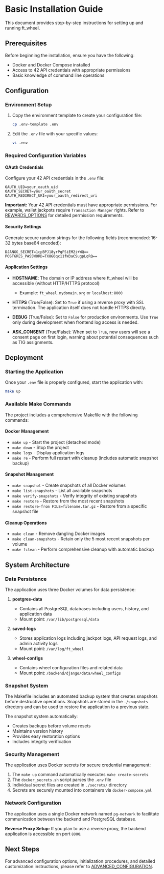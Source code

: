 # Basic Installation Guide

This document provides step-by-step instructions for setting up and running ft_wheel.

## Prerequisites

Before beginning the installation, ensure you have the following:

- Docker and Docker Compose installed
- Access to 42 API credentials with appropriate permissions
- Basic knowledge of command line operations

## Configuration

### Environment Setup

1. Copy the environment template to create your configuration file:

   ```bash
   cp .env-template .env
   ```
2. Edit the `.env` file with your specific values:

   ```bash
   vi .env
   ```

### Required Configuration Variables

#### OAuth Credentials

Configure your 42 API credentials in the `.env` file:

```env
OAUTH_UID=your_oauth_uid
OAUTH_SECRET=your_oauth_secret
OAUTH_REDIRECT_URI=your_oauth_redirect_uri
```

**Important:** Your 42 API credentials must have appropriate permissions. For example, wallet jackpots require `Transaction Manager` rights. Refer to [REWARDS_OPTIONS](./REWARDS_OPTIONS.md) for detailed permission requirements.

#### Security Settings

Generate secure random strings for the following fields (recommended: 16-32 bytes base64 encoded):

```env
DJANGO_SECRET=1cpBPJ18yrPqFSiEM2i+WQ==
POSTGRES_PASSWORD=TX8G0qx11fW3aCSugpLqRQ==
```

#### Application Settings

- **HOSTNAME**: The domain or IP address where ft_wheel will be accessible (without HTTP/HTTPS protocol)

  - Example: `ft_wheel.mydomain.org` or `localhost:8000`
- **HTTPS** (True/False): Set to `True` if using a reverse proxy with SSL termination. The application itself does not handle HTTPS directly.
- **DEBUG** (True/False): Set to `False` for production environments. Use `True` only during development when frontend log access is needed.
- **ASK_CONSENT** (True/False): When set to `True`, new users will see a consent page on first login, warning about potential consequences such as TIG assignments.

## Deployment

### Starting the Application

Once your `.env` file is properly configured, start the application with:

```bash
make up
```

### Available Make Commands

The project includes a comprehensive Makefile with the following commands:

#### Docker Management

- `make up` - Start the project (detached mode)
- `make down` - Stop the project
- `make logs` - Display application logs
- `make re` - Perform full restart with cleanup (includes automatic snapshot backup)

#### Snapshot Management

- `make snapshot` - Create snapshots of all Docker volumes
- `make list-snapshots` - List all available snapshots
- `make verify-snapshots` - Verify integrity of existing snapshots
- `make restore` - Restore from the most recent snapshots
- `make restore-from FILE=filename.tar.gz` - Restore from a specific snapshot file

#### Cleanup Operations

- `make clean` - Remove dangling Docker images
- `make clean-snapshots` - Retain only the 5 most recent snapshots per volume
- `make fclean` - Perform comprehensive cleanup with automatic backup

## System Architecture

### Data Persistence

The application uses three Docker volumes for data persistence:

1. **postgres-data**

   - Contains all PostgreSQL databases including users, history, and application data
   - Mount point: `/var/lib/postgresql/data`
2. **saved-logs**

   - Stores application logs including jackpot logs, API request logs, and admin activity logs
   - Mount point: `/var/log/ft_wheel`
3. **wheel-configs**

   - Contains wheel configuration files and related data
   - Mount point: `/backend/django/data/wheel_configs`

### Snapshot System

The Makefile includes an automated backup system that creates snapshots before destructive operations. Snapshots are stored in the `./snapshots` directory and can be used to restore the application to a previous state.

The snapshot system automatically:

- Creates backups before volume resets
- Maintains version history
- Provides easy restoration options
- Includes integrity verification

### Security Management

The application uses Docker secrets for secure credential management:

1. The `make up` command automatically executes `make create-secrets`
2. The `docker_secrets.sh` script parses the `.env` file
3. Individual secret files are created in `./secrets/` directory
4. Secrets are securely mounted into containers via `docker-compose.yml`

### Network Configuration

The application uses a single Docker network named `pg-network` to facilitate communication between the backend and PostgreSQL database.

**Reverse Proxy Setup:** If you plan to use a reverse proxy, the backend application is accessible on port `8000`.

## Next Steps

For advanced configuration options, initialization procedures, and detailed customization instructions, please refer to [ADVANCED_CONFIGURATION](./ADVANCED_CONFIGURATION.md).
